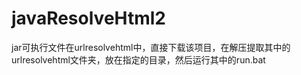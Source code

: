 # javaResolveHtml2<br>
jar可执行文件在urlresolvehtml中，直接下载该项目，在解压提取其中的urlresolvehtml文件夹，放在指定的目录，然后运行其中的run.bat
